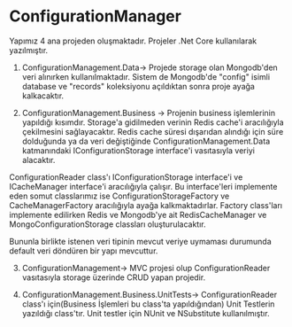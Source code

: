 # ConfigurationManager

Yapımız 4 ana projeden oluşmaktadır. Projeler .Net Core kullanılarak yazılmıştır.

1. ConfigurationManagement.Data-> Projede storage olan Mongodb'den veri alınırken kullanılmaktadır. 
Sistem de Mongodb'de "config" isimli database ve "records" koleksiyonu açıldıktan sonra proje ayağa kalkacaktır. 

2. ConfigurationManagement.Business -> Projenin business işlemlerinin yapıldığı kısımdır. Storage'a gidilmeden verinin Redis cache'i aracılığıyla
çekilmesini sağlayacaktır. Redis cache süresi dışarıdan alındığı için süre dolduğunda ya da veri değiştiğinde ConfigurationManagement.Data katmanındaki
IConfigurationStorage interface'i vasıtasıyla veriyi alacaktır. 

ConfigurationReader class'ı IConfigurationStorage interface'i ve ICacheManager interface'i aracılığıyla çalışır. Bu interface'leri implemente eden somut classlarımız ise
ConfigurationStorageFactory ve CacheManagerFactory aracılığıyla ayağa kalkmaktadırlar. Factory class'ları implemente edilirken Redis ve Mongodb'ye ait RedisCacheManager
ve MongoConfigurationStorage classları oluşturulacaktır.

Bununla birlikte istenen veri tipinin mevcut veriye uymaması durumunda default veri döndüren bir yapı mevcuttur.

3. ConfigurationManagement-> MVC projesi olup ConfigurationReader vasıtasıyla storage üzerinde CRUD yapan projedir.
 
4. ConfigurationManagement.Business.UnitTests-> ConfigurationReader class'ı için(Business İşlemleri bu class'ta yapıldığından) Unit Testlerin yazıldığı class'tır.
Unit testler için NUnit ve NSubstitute kullanılmıştır.
 
